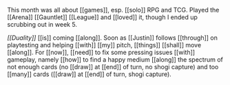 This month was all about [[games]], esp. [[solo]] RPG and TCG. Played the [[Arena]] [[Gauntlet]] [[League]] and [[loved]] it, though I ended up scrubbing out in week 5. 

*[[Duality]]* [[is]] coming [[along]]. Soon as [[Justin]] follows [[through]] on playtesting and helping [[with]] [[my]] pitch, [[things]] [[shall]] move [[along]]. For [[now]], [[need]] to fix some pressing issues [[with]] gameplay, namely [[how]] to find a happy medium [[along]] the spectrum of not enough cards (no [[draw]] at [[end]] of turn, no shogi capture) and too [[many]] cards ([[draw]] at [[end]] of turn, shogi capture). 